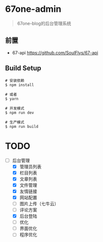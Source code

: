 # 67one-admin

> 67one-blog的后台管理系统

## 前置
* 67-api https://github.com/SoulFlys/67-api

## Build Setup

``` shell
# 安装依赖
$ npm install

# 或者
$ yarn

# 开发模式
$ npm run dev

# 生产模式
$ npm run build
```

# TODO
- [ ] 后台管理
  - [x] 管理员列表
  - [x] 栏目列表
  - [x] 文章列表
  - [x] 文件管理
  - [x] 友情链接
  - [x] 网站配置
  - [ ] 图片上传（七牛云）
  - [ ] 评论方案
  - [x] 后台登陆
  - [ ] 优化      
  - [ ] 界面优化
  - [ ] 程序优化
